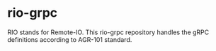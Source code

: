 # rio-grpc
RIO stands for Remote-IO. This rio-grpc repository handles the gRPC definitions according to AGR-101 standard.

